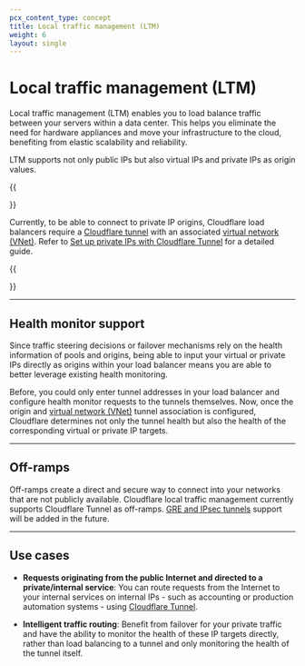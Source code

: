 ```yaml
---
pcx_content_type: concept
title: Local traffic management (LTM)
weight: 6
layout: single
---
```


# Local traffic management (LTM)

Local traffic management (LTM) enables you to load balance traffic between your servers within a data center. This helps you eliminate the need for hardware appliances and move your infrastructure to the cloud, benefiting from elastic scalability and reliability.

LTM supports not only public IPs but also virtual IPs and private IPs as origin values.

{{<Aside type="warning">}}

Currently, to be able to connect to private IP origins, Cloudflare load balancers require a [Cloudflare tunnel](/cloudflare-one/connections/connect-networks/) with an associated [virtual network (VNet)](/cloudflare-one/connections/connect-networks/private-net/tunnel-virtual-networks/). Refer to [Set up private IPs with Cloudflare Tunnel](/load-balancing/local-traffic-management/ltm-tunnels-setup/) for a detailed guide.

{{</Aside>}}

---

## Health monitor support

Since traffic steering decisions or failover mechanisms rely on the health information of pools and origins, being able to input your virtual or private IPs directly as origins within your load balancer means you are able to better leverage existing health monitoring.

Before, you could only enter tunnel addresses in your load balancer and configure health monitor requests to the tunnels themselves. Now, once the origin and [virtual network (VNet)](/cloudflare-one/connections/connect-networks/private-net/tunnel-virtual-networks/) tunnel association is configured, Cloudflare determines not only the tunnel health but also the health of the corresponding virtual or private IP targets.

---

## Off-ramps

Off-ramps create a direct and secure way to connect into your networks that are not publicly available. Cloudflare local traffic management currently supports Cloudflare Tunnel as off-ramps. [GRE and IPsec tunnels](/magic-wan/reference/tunnels/) support will be added in the future.

---

## Use cases

* **Requests originating from the public Internet and directed to a private/internal service**: You can route requests from the Internet to your internal services on internal IPs - such as accounting or production automation systems - using [Cloudflare Tunnel](/cloudflare-one/connections/connect-networks/).

* **Intelligent traffic routing**: Benefit from failover for your private traffic and have the ability to monitor the health of these IP targets directly, rather than load balancing to a tunnel and only monitoring the health of the tunnel itself.